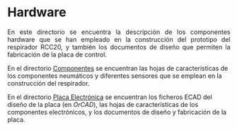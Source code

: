 # Hardware

<div align="justify">
<p>En este directorio se encuentra la descripción de los componentes hardware que se han empleado en la construcción del prototipo del respirador RCC20, y también los documentos de diseño que permiten la fabricación de la placa de control.</p>
</div>

En el directorio [Componentes](./Componentes) se encuentran las hojas de características de los componentes neumáticos y diferentes sensores que se emplean en la construcción del respirador.

En el directorio [Placa Electrónica](./Placa_Electronica) se encuentran los ficheros ECAD del diseño de la placa (en _OrCAD_), las hojas de características de los componentes electrónicos, y los documentos de diseño y fabricación de la placa.
